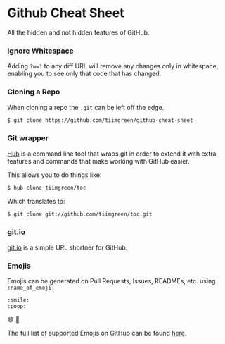 # Github Cheat Sheet

All the hidden and not hidden features of GitHub.

### Ignore Whitespace

Adding `?w=1` to any diff URL will remove any changes only in whitespace, enabling you to see only that code that has changed.

### Cloning a Repo

When cloning a repo the `.git` can be left off the edge.

```bash
$ git clone https://github.com/tiimgreen/github-cheat-sheet
```

### Git wrapper

[Hub](https://github.com/github/hub) is a command line tool that wraps git in order to extend it with extra features and commands that make working with GitHub easier.

This allows you to do things like:

```bash
$ hub clone tiimgreen/toc
```

Which translates to:

```bash
$ git clone git://github.com/tiimgreen/toc.git
```

### git.io

[git.io](http://git.io) is a simple URL shortner for GitHub.

### Emojis

Emojis can be generated on Pull Requests, Issues, READMEs, etc. using `:name_of_emoji:`

```
:smile:
:poop:
```

:smile:
:poop:

The full list of supported Emojis on GitHub can be found [here](http://www.emoji-cheat-sheet.com/).
